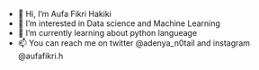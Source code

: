 - 👋 Hi, I’m Aufa Fikri Hakiki
- 👀 I’m interested in Data science and Machine Learning
- 🌱 I’m currently learning about python langueage
- 📫 You can reach me on twitter @adenya_n0tail and instagram @aufafikri.h

<!---
I'm on final semester in my collage right now. I study on electrical engineering at State Polythecnic of Malang
--->
